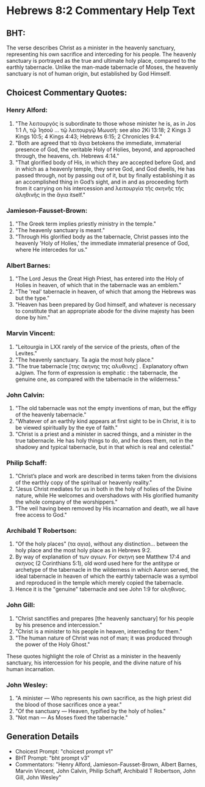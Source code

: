 # Hebrews 8:2 Commentary Help Text

## BHT:
The verse describes Christ as a minister in the heavenly sanctuary, representing his own sacrifice and interceding for his people. The heavenly sanctuary is portrayed as the true and ultimate holy place, compared to the earthly tabernacle. Unlike the man-made tabernacle of Moses, the heavenly sanctuary is not of human origin, but established by God Himself. 

## Choicest Commentary Quotes:
### Henry Alford:
1. "The λειτουργός is subordinate to those whose minister he is, as in Jos 1:1 Λ, τῷ Ἰησοῦ … τῷ λειτουργῷ Μωυσῆ: see also 2Ki 13:18; 2 Kings 3 Kings 10:5; 4 Kings 4:43; Hebrews 6:15; 2 Chronicles 9:4." 
2. "Both are agreed that τὰ ἅγια betokens the immediate, immaterial presence of God, the veritable Holy of Holies, beyond, and approached through, the heavens, ch. Hebrews 4:14." 
3. "That glorified body of His, in which they are accepted before God, and in which as a heavenly temple, they serve God, and God dwells, He has passed through, not by passing out of it, but by finally establishing it as an accomplished thing in God’s sight, and in and as proceeding forth from it carrying on his intercession and λειτουργία τῆς σκηνῆς τῆς ἀληθινῆς in the ἅγια itself."

### Jamieson-Fausset-Brown:
1. "The Greek term implies priestly ministry in the temple."
2. "The heavenly sanctuary is meant."
3. "Through His glorified body as the tabernacle, Christ passes into the heavenly 'Holy of Holies,' the immediate immaterial presence of God, where He intercedes for us."

### Albert Barnes:
1. "The Lord Jesus the Great High Priest, has entered into the Holy of Holies in heaven, of which that in the tabernacle was an emblem."
2. "The 'real' tabernacle in heaven, of which that among the Hebrews was but the type."
3. "Heaven has been prepared by God himself, and whatever is necessary to constitute that an appropriate abode for the divine majesty has been done by him."

### Marvin Vincent:
1. "Leitourgia in LXX rarely of the service of the priests, often of the Levites." 
2. "The heavenly sanctuary. Ta agia the most holy place." 
3. "The true tabernacle [της σκηνης της αλυθινης] . Explanatory oftwn aJgiwn. The form of expression is emphatic : the tabernacle, the genuine one, as compared with the tabernacle in the wilderness."

### John Calvin:
1. "The old tabernacle was not the empty inventions of man, but the effigy of the heavenly tabernacle."
2. "Whatever of an earthly kind appears at first sight to be in Christ, it is to be viewed spiritually by the eye of faith."
3. "Christ is a priest and a minister in sacred things, and a minister in the true tabernacle. He has holy things to do, and he does them, not in the shadowy and typical tabernacle, but in that which is real and celestial."

### Philip Schaff:
1. "Christ’s place and work are described in terms taken from the divisions of the earthly copy of the spiritual or heavenly reality."
2. "Jesus Christ mediates for us in both in the holy of holies of the Divine nature, while He welcomes and overshadows with His glorified humanity the whole company of the worshippers."
3. "The veil having been removed by His incarnation and death, we all have free access to God."

### Archibald T Robertson:
1. "Of the holy places" (τα αγια), without any distinction... between the holy place and the most holy place as in Hebrews 9:2.
2. By way of explanation of των αγιων. For σκηνη see Matthew 17:4 and σκηνος (2 Corinthians 5:1), old word used here for the antitype or archetype of the tabernacle in the wilderness in which Aaron served, the ideal tabernacle in heaven of which the earthly tabernacle was a symbol and reproduced in the temple which merely copied the tabernacle.
3. Hence it is the "genuine" tabernacle and see John 1:9 for αληθινος.

### John Gill:
1. "Christ sanctifies and prepares [the heavenly sanctuary] for his people by his presence and intercession."
2. "Christ is a minister to his people in heaven, interceding for them."
3. "The human nature of Christ was not of man; it was produced through the power of the Holy Ghost."

These quotes highlight the role of Christ as a minister in the heavenly sanctuary, his intercession for his people, and the divine nature of his human incarnation.

### John Wesley:
1. "A minister — Who represents his own sacrifice, as the high priest did the blood of those sacrifices once a year." 
2. "Of the sanctuary — Heaven, typified by the holy of holies." 
3. "Not man — As Moses fixed the tabernacle."


## Generation Details
- Choicest Prompt: "choicest prompt v1"
- BHT Prompt: "bht prompt v3"
- Commentators: "Henry Alford, Jamieson-Fausset-Brown, Albert Barnes, Marvin Vincent, John Calvin, Philip Schaff, Archibald T Robertson, John Gill, John Wesley"
